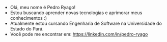 - Olá, meu nome é Pedro Ryago!
- Estou buscando aprender novas tecnologias e aprimorar meus conhecimentos :)
- Atualmente estou cursando Engenharia de Software na Universidade do Estado do Pará.
- Você pode me encontrar em: https://linkedin.com/in/pedro-ryago
